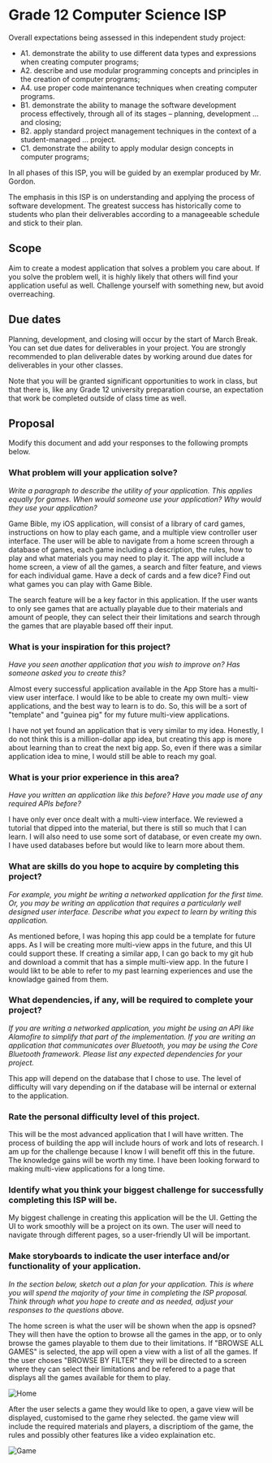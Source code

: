 # Grade 12 Computer Science ISP

Overall expectations being assessed in this independent study project:

* A1. 	demonstrate the ability to use different data types and expressions when creating computer programs;
* A2. 	describe and use modular programming concepts and principles in the creation of computer programs;
* A4. 	use proper code maintenance techniques when creating computer programs.
* B1. 	demonstrate the ability to manage the software development process effectively, through all of its stages – planning, development ... and closing;
* B2. 	apply standard project management techniques in the context of a student-managed ... project.
* C1. 	demonstrate the ability to apply modular design concepts in computer programs;

In all phases of this ISP, you will be guided by an exemplar produced by Mr. Gordon.

The emphasis in this ISP is on understanding and applying the process of software development. The greatest success has historically come to students who plan their deliverables according to a manageeable schedule and stick to their plan.

## Scope

Aim to create a modest application that solves a problem you care about. If you solve the problem well, it is highly likely that others will find your application useful as well. Challenge yourself with something new, but avoid overreaching.

## Due dates

Planning, development, and closing will occur by the start of March Break. You can set due dates for deliverables in your project. You are strongly recommended to plan deliverable dates by working around due dates for deliverables in your other classes.

Note that you will be granted significant opportunities to work in class, but that there is, like any Grade 12 university preparation course, an expectation that work be completed outside of class time as well.

## Proposal

Modify this document and add your responses to the following prompts below.

### What problem will your application solve?

*Write a paragraph to describe the utility of your application. This applies equally for games. When would someone use your application? Why would they use your application?*

Game Bible, my iOS application, will consist of a library of card games, instructions on how to play each game, and a multiple view controller user interface. The user will be able to navigate from a home screen through a database of games, each game including a description, the rules, how to play and what materials you may need to play it. The app will include a home screen, a view of all the games, a search and filter feature, and views for each individual game. Have a deck of cards and a few dice? Find out what games you can play with Game Bible.

The search feature will be a key factor in this application. If the user wants to only see games that are actually playable due to their materials and amount of people, they can select their their limitations and search through the games that are playable based off their input. 

### What is your inspiration for this project?

*Have you seen another application that you wish to improve on? Has someone asked you to create this?*

Almost every successful application available in the App Store has a multi-view user interface. I would like to be able to create my own multi- view applications, and the best way to learn is to do. So, this will be a sort of "template" and "guinea pig" for my future multi-view applications. 

I have not yet found an application that is very similar to my idea. Honestly, I do not think this is a million-dollar app idea, but creating this app is more about learning than to creat the next big app. So, even if there was a similar application idea to mine, I would still be able to reach my goal. 

### What is your prior experience in this area?

*Have you written an application like this before? Have you made use of any required APIs before?*

I have only ever once dealt with a multi-view interface. We reviewed a tutorial that dipped into the material, but there is still so much that I can learn. I will also need to use some sort of database, or even create my own. I have used databases before but would like to learn more about them. 

### What are skills do you hope to acquire by completing this project?

*For example, you might be writing a networked application for the first time. Or, you may be writing an application that requires a particularly well designed user interface. Describe what you expect to learn by writing this application.*

As mentioned before, I was hoping this app could be a template for future apps. As I will be creating more multi-view apps in the future, and this UI could support these. If creating a similar app, I can go back to my git hub and download a commit that has a simple multi-view app. In the future I would likt to be able to refer to my past learning experiences and use the knowladge gained from them. 

### What dependencies, if any, will be required to complete your project?

*If you are writing a networked application, you might be using an API like Alamofire to simplify that part of the implementation. If you are writing an application that communicates over Bluetooth, you may be using the Core Bluetooth framework. Please list any expected dependencies for your project.*

This app will depend on the database that I chose to use. The level of difficulty will vary depending on if the database will be internal or external to the application.


### Rate the personal difficulty level of this project.

This will be the most advanced application that I will have written. The process of building the app will include hours of work and lots of research. I am up for the challenge because I know I will benefit off this in the future. The knowledge gains will be worth my time. I have been looking forward to making multi-view applications for a long time. 


### Identify what you think your biggest challenge for successfully completing this ISP will be.

My biggest challenge in creating this application will be the UI. Getting the UI to work smoothly will be a project on its own. The user will need to navigate through different pages, so a user-friendly UI will be important. 


### Make storyboards to indicate the user interface and/or functionality of your application.

*In the section below, sketch out a plan for your application. This is where you will spend the majority of your time in completing the ISP proposal. Think through what you hope to create and as needed, adjust your responses to the questions above.*

The home screen is what the user will be shown when the app is opsned? They will then have the option to browse all the games in the app, or to only browse the games playable to them due to their limitations. If "BROWSE ALL GAMES" is selected, the app will open a view with a list of all the games. If the user choses "BROWSE BY FILTER" they will be directed to a screen where they can select their limitations and be refered to a page that displays all the games available for them to play.

![Home](https://github.com/rsgc-jones-n/ics4u-isp-gamebible/blob/master/Game%20Bible/Home%20&%20Browse.png?raw=true)

After the user selects a game they would like to open, a gave view will be displayed, customised to the game rhey selected. the game view will include the required materials and players, a discriptiom of the game, the rules and possibly other features like a video explaination etc. 

![Game](https://github.com/rsgc-jones-n/ics4u-isp-gamebible/blob/master/Game%20Bible/Game.png?raw=true)
